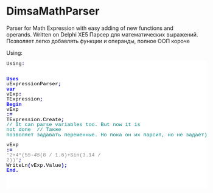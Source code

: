 # DimsaMathParser
Parser for Math Expression with easy adding of new functions and operands. Written on Delphi XE5
Парсер для математических выражений. Позволяет легко добавлять функции и операнды, полное ООП короче
<br />

Using:<br />

<style type="text/css">
span {
	font-family: 'Courier New';
	font-size: 10pt;
	color: #000000;
}
.sc0 {
	color: #808080;
}
.sc1 {
}
.sc4 {
	color: #008080;
}
.sc9 {
	font-weight: bold;
	color: #0000FF;
}
.sc10 {
	color: #808080;
}
.sc13 {
	font-weight: bold;
	color: #000080;
}
</style>
</head>
<body>
<div style="float: left; white-space: pre; line-height: 1; background: #FFFFFF; "><span class="sc1">Using</span><span class="sc13">:</span><span class="sc0">

</span><span class="sc9">Uses</span><span class="sc0">
    </span><span class="sc1">uExpressionParser</span><span class="sc13">;</span><span class="sc0">
</span><span class="sc9">var</span><span class="sc0">
    </span><span class="sc1">vExp</span><span class="sc13">:</span><span class="sc0"> </span><span class="sc1">TExpression</span><span class="sc13">;</span><span class="sc0">
</span><span class="sc9">Begin</span><span class="sc0">
    </span><span class="sc1">vExp</span><span class="sc0"> </span><span class="sc13">:=</span><span class="sc0"> </span><span class="sc1">TExpression</span><span class="sc13">.</span><span class="sc1">Create</span><span class="sc13">;</span><span class="sc0">
    </span><span class="sc4">// It can parse variables too. But now it is not done
</span><span class="sc0">    </span><span class="sc4">// Также позволяет задавать переменные. Но пока он их парсит, но не задаёт)
</span><span class="sc0">    </span><span class="sc1">vExp</span><span class="sc0"> </span><span class="sc13">:=</span><span class="sc0"> </span><span class="sc10">'2+4*(5*5-45*(8 / 1.6)+Sin(3.14 / 2))'</span><span class="sc13">;</span><span class="sc0">
    </span><span class="sc1">WriteLn</span><span class="sc13">(</span><span class="sc1">vExp</span><span class="sc13">.</span><span class="sc1">Value</span><span class="sc13">);</span><span class="sc0">
</span><span class="sc9">End</span><span class="sc13">.</span><span class="sc0">

</span></div></body>
</html>

